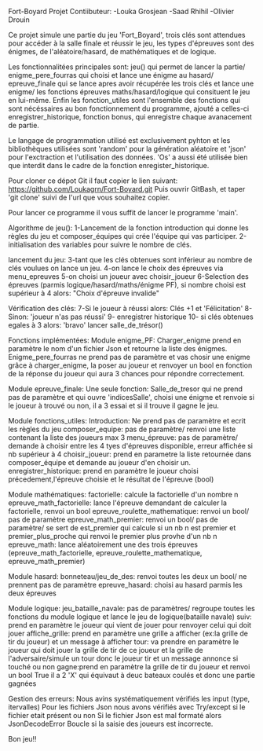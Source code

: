 Fort-Boyard Projet
Contiibuteur:
-Louka Grosjean
-Saad Rhihil
-Olivier Drouin

Ce projet simule une partie du jeu 'Fort_Boyard', trois clés sont attendues pour accéder à la salle finale et réussir le jeu, les types d'épreuves sont des énigmes, de l'aléatoire/hasard, de mathématiques et de logique.

Les fonctionnalitées principales sont: 
jeu() qui permet de lancer la partie/ enigme_pere_fourras qui choisi et lance une énigme au hasard/ epreuve_finale qui se lance apres avoir récupérée les trois clés et lance une enigme/ les fonctions épreuves maths/hasard/logique qui consituent le jeu en lui-même. Enfin les fonction_utiles sont l'ensemble des fonctions qui sont nécéssaires au bon fonctionnement du programme, ajouté a celles-ci enregistrer_historique, fonction bonus, qui enregistre chaque avanacement de partie.

Le langage de programmation utilisé est exclusivement pyhton et les bibliothèques utilisées sont 'random' pour la génération aléatoire et 'json' pour l'exctraction et l'utilisation des données. 'Os' a aussi été utilisée bien que interdit dans le cadre de la fonction enregister_historique.

Pour cloner ce dépot Git il faut copier le lien suivant: https://github.com/Loukagrn/Fort-Boyard.git
Puis ouvrir GitBash, et taper 'git clone' suivi de l'url que vous souhaitez copier.

Pour lancer ce programme il vous suffit de lancer le programme 'main'.

Algorithme de jeu():
1-Lancement de la fonction introduction qui donne les règles du jeu et composer_équipes qui crée l'équipe qui vas participer.
2-initialisation des variables pour suivre le nombre de clés.

lancement du jeu:
3-tant que les clés obtenues sont inférieur au nombre de clés voulues on lance un jeu.
4-on lance le choix des épreuves via menu_epreuves
5-on choisi un joueur avec choisir_joueur
6-Selection des épreuves (parmis logique/hasard/maths/énigme PF), si nombre choisi est supérieur à 4 alors: "Choix d'épreuve invalide"

Vérification des clés:
7-Si le joueur à réussi alors: Clés +1 et 'Félicitation'
8-Sinon: 'joueur n'as pas réussi'
9- enregistrer historique 
10- si clés obtenues egales à 3 alors: 'bravo' lancer salle_de_trésor()

Fonctions implémentées:
Module enigme_PF:
Charger_enigme prend en paramètre le nom d'un fichier Json et retourne la liste des énigmes.
Enigme_pere_fourras ne prend pas de paramètre et vas chosir une enigme grâce à charger_enigme, la poser au joueur et renvoyer un bool en fonction de la réponse du joueur qui aura 3 chances pour répondre correctement.

Module epreuve_finale:
Une seule fonction: Salle_de_tresor qui ne prend pas de paramètre et qui ouvre 'indicesSalle', choisi une énigme et renvoie si le joueur à trouvé ou non, il a 3 essai et si il trouve il gagne le jeu.

Module fonctions_utiles:
Introduction: Ne prend pas de paramètre et ecrit les règles du jeu 
composer_equipe: pas de paramètre/ renvoi une liste contenant la liste des joueurs max 3
menu_épreuve: pas de paramètre/ demande à choisir entre les 4 tyes d'épreuves disponible, erreur affichée si nb supérieur à 4 
choisir_joueur: prend en parametre la liste retournée dans composer_équipe et demande au joueur d'en choisir un.
enregistrer_historique: prend en paramètre le joueur choisi précedement,l'épreuve choisie et le résultat de l'épreuve (bool)

Module mathématiques:
factorielle: calcule la factorielle d'un nombre n 
epreuve_math_factorielle: lance l'épreuve demandant de calculer la factorielle, renvoi un bool
epreuve_roulette_mathematique: renvoi un bool/ pas de paramètre
epreuve_math_premier: renvoi un bool/ pas de paramètre/ se sert de est_premier qui calcule si un nb n est premier et premier_plus_proche qui renvoi le premier plus provhe d'un nb n 
epreuve_math: lance aléatoirement une des trois épreuves (epreuve_math_factorielle, epreuve_roulette_mathematique, epreuve_math_premier)

Module hasard:
bonneteau/jeu_de_des: renvoi toutes les deux un bool/ ne prennent pas de paramètre
epreuve_hasard: choisi au hasard parmis les deux épreuves 

Module logique:
jeu_bataille_navale: pas de paramètres/ regroupe toutes les fonctions du module logique et lance le jeu de logique(bataille navale)
suiv: prend en paramètre le joueur qui vient de jouer pour renvoyer celui qui doit jouer
affiche_grille: prend en paramètre une grille a afficher (ex:la grille de tir du joueur) et un message à afficher
tour: va prendre en paramètre le joueur qui doit jouer la grille de tir de ce joueur et la grille de l'adversaire/simule un tour donc le joueur tir et un message annonce si touché ou non 
gagne:prend en paramètre la grille de tir du joueur et renvoi un bool True il a 2 'X' qui équivaut à deuc bateaux coulés et donc une partie gagnées


Gestion des erreurs:
Nous avins systématiquement vérifiés les input (type, itervalles)
Pour les fichiers Json nous avons vérifiés avec Try/except si le fichier etait présent ou non
Si le fichier Json est mal formaté alors JsonDecodeError
Boucle si la saisie des joueurs est incorrecte.

Bon jeu!!

